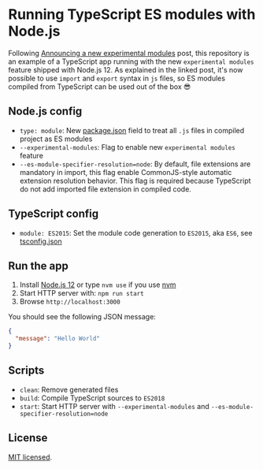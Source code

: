 # Running TypeScript ES modules with Node.js

Following [Announcing a new experimental modules](https://medium.com/@nodejs/announcing-a-new-experimental-modules-1be8d2d6c2ff) post, this repository is an example of a TypeScript app running with the new `experimental modules` feature shipped with Node.js 12. As explained in the linked post, it's now possible to use `import` and `export` syntax in `js` files, so ES modules compiled from TypeScript can be used out of the box 😎

## Node.js config

- `type: module`: New [package.json](./package.json) field to treat all `.js` files in compiled project as ES modules
- `--experimental-modules`: Flag to enable new `experimental modules` feature
- `--es-module-specifier-resolution=node`: By default, file extensions are mandatory in import, this flag enable CommonJS-style automatic extension resolution behavior. This flag is required because TypeScript do not add imported file extension in compiled code.

## TypeScript config

- `module: ES2015`: Set the module code generation to `ES2015`, aka `ES6`, see [tsconfig.json](./tsconfig.json)

## Run the app

1. Install [Node.js 12](https://nodejs.org/en/blog/release/v12.0.0/) or type `nvm use` if you use [nvm](https://github.com/creationix/nvm)
2. Start HTTP server with: `npm run start`
3. Browse `http://localhost:3000`

You should see the following JSON message:

```json
{
  "message": "Hello World"
}
```

## Scripts

- `clean`: Remove generated files
- `build`: Compile TypeScript sources to `ES2018`
- `start`: Start HTTP server with `--experimental-modules` and `--es-module-specifier-resolution=node`

## License

[MIT licensed](./License.md).
